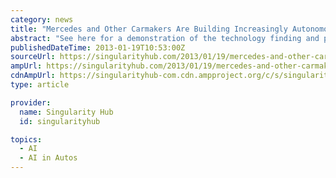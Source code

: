 ```yaml
---
category: news
title: "Mercedes and Other Carmakers Are Building Increasingly Autonomous Autos"
abstract: "See here for a demonstration of the technology finding and pulling into a spot in a parking garage: While Google and Stanford build robot cars from the top down, mainstream automakers are building autonomous autos from the base up. Before too long ..."
publishedDateTime: 2013-01-19T10:53:00Z
sourceUrl: https://singularityhub.com/2013/01/19/mercedes-and-other-carmakers-are-building-increasingly-autonomous-autos/
ampUrl: https://singularityhub.com/2013/01/19/mercedes-and-other-carmakers-are-building-increasingly-autonomous-autos/amp/
cdnAmpUrl: https://singularityhub-com.cdn.ampproject.org/c/s/singularityhub.com/2013/01/19/mercedes-and-other-carmakers-are-building-increasingly-autonomous-autos/amp/
type: article

provider:
  name: Singularity Hub
  id: singularityhub

topics:
  - AI
  - AI in Autos
---
```

